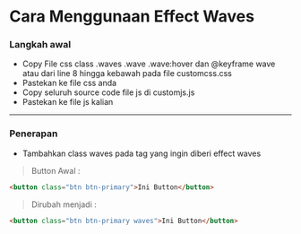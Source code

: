 # Cara Menggunaan Effect Waves
### Langkah awal
* Copy File css class .waves .wave .wave:hover dan @keyframe wave atau dari line 8 hingga kebawah pada file customcss.css
* Pastekan ke file css anda
* Copy seluruh source code file js di customjs.js
* Pastekan ke file js kalian
<hr>

### Penerapan
* Tambahkan class waves pada tag yang ingin diberi effect waves

> Button Awal :
```html
<button class="btn btn-primary">Ini Button</button>
```
> Dirubah menjadi :
```html
<button class="btn btn-primary waves">Ini Button</button>
```
